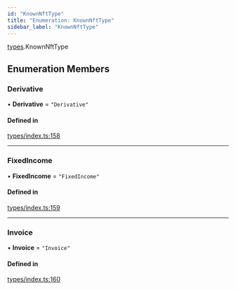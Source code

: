 ```yaml
---
id: "KnownNftType"
title: "Enumeration: KnownNftType"
sidebar_label: "KnownNftType"
---
```


[types](../../../modules/Types/Types.md).KnownNftType

## Enumeration Members

### Derivative

• **Derivative** = ``"Derivative"``

#### Defined in

[types/index.ts:158](https://github.com/PolymeshAssociation/polymesh-sdk/blob/968f8d70c/src/types/index.ts#L158)

___

### FixedIncome

• **FixedIncome** = ``"FixedIncome"``

#### Defined in

[types/index.ts:159](https://github.com/PolymeshAssociation/polymesh-sdk/blob/968f8d70c/src/types/index.ts#L159)

___

### Invoice

• **Invoice** = ``"Invoice"``

#### Defined in

[types/index.ts:160](https://github.com/PolymeshAssociation/polymesh-sdk/blob/968f8d70c/src/types/index.ts#L160)
